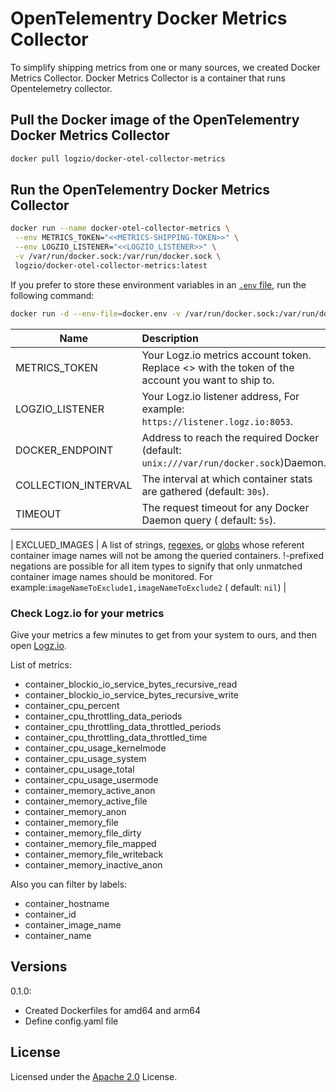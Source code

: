 # OpenTelementry Docker Metrics Collector

To simplify shipping metrics from one or many sources, we created Docker Metrics Collector. Docker Metrics Collector is a container that runs Opentelemetry collector.

## Pull the Docker image of the OpenTelementry Docker Metrics Collector

```sh
docker pull logzio/docker-otel-collector-metrics
```

## Run the OpenTelementry Docker Metrics Collector

```sh
docker run --name docker-otel-collector-metrics \
 --env METRICS_TOKEN="<<METRICS-SHIPPING-TOKEN>>" \
 --env LOGZIO_LISTENER="<<LOGZIO_LISTENER>>" \
 -v /var/run/docker.sock:/var/run/docker.sock \
 logzio/docker-otel-collector-metrics:latest
```

If you prefer to store these environment variables in an [`.env` file](./docker.env), run the following command:

```sh
docker run -d --env-file=docker.env -v /var/run/docker.sock:/var/run/docker.sock logzio/docker-otel-collector-metrics:latest
```

| Name                | Description                                                                                                               |
| ------------------- | :------------------------------------------------------------------------------------------------------------------------ |
| METRICS_TOKEN       | Your Logz.io metrics account token. Replace <<METRICS-SHIPPING-TOKEN>> with the token of the account you want to ship to. |
| LOGZIO_LISTENER     | Your Logz.io listener address, For example: `https://listener.logz.io:8053`.                                              |
| DOCKER_ENDPOINT     | Address to reach the required Docker (default: `unix:///var/run/docker.sock`)Daemon.                                      |
| COLLECTION_INTERVAL | The interval at which container stats are gathered (default: `30s`).                                                      |
| TIMEOUT             | The request timeout for any Docker Daemon query ( default: `5s`).                                                         |

| EXCLUED_IMAGES | A list of strings, [regexes](https://pkg.go.dev/regexp), or [globs](https://github.com/gobwas/glob) whose referent container image names will not be among the queried containers. !-prefixed negations are possible for all item types to signify that only unmatched container image names should be monitored. For example:`imageNameToExclude1,imageNameToExclude2` ( default: `nil`) |

### Check Logz.io for your metrics

Give your metrics a few minutes to get from your system to ours,
and then open [Logz.io](https://app.logz.io/#/dashboard/metrics).

List of metrics:

<ul>
<li>container_blockio_io_service_bytes_recursive_read</li>
<li>container_blockio_io_service_bytes_recursive_write</li>
<li>container_cpu_percent</li>
<li>container_cpu_throttling_data_periods</li>
<li>container_cpu_throttling_data_throttled_periods</li>
<li>container_cpu_throttling_data_throttled_time</li>
<li>container_cpu_usage_kernelmode</li>
<li>container_cpu_usage_system</li>
<li>container_cpu_usage_total</li>
<li>container_cpu_usage_usermode</li>
<li>container_memory_active_anon</li>
<li>container_memory_active_file</li>
<li>container_memory_anon</li>
<li>container_memory_file</li>
<li>container_memory_file_dirty</li>
<li>container_memory_file_mapped</li>
<li>container_memory_file_writeback</li>
<li>container_memory_inactive_anon</li>
</ul>

Also you can filter by labels:

<ul>
<li>container_hostname</li>
<li>container_id</li>
<li>container_image_name</li>
<li>container_name</li>
</ul>

## Versions

0.1.0:

-   Created Dockerfiles for amd64 and arm64
-   Define config.yaml file

## License

Licensed under the [Apache 2.0](http://apache.org/licenses/LICENSE-2.0.txt) License.
